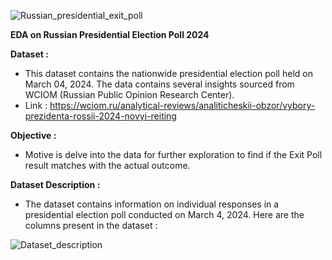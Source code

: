 ![Russian_presidential_exit_poll](https://github.com/user-attachments/assets/7ec28626-ff50-4688-bf93-6759f16111d4)

**EDA on Russian Presidential Election Poll 2024**

**Dataset :**

- This dataset contains the nationwide presidential election poll held on March 04, 2024. The data contains several insights sourced from WCIOM (Russian Public Opinion Research Center).
- Link : https://wciom.ru/analytical-reviews/analiticheskii-obzor/vybory-prezidenta-rossii-2024-novyi-reiting

**Objective :**

- Motive is delve into the data for further exploration to find if the Exit Poll result matches with the actual outcome.

**Dataset Description :**

- The dataset contains information on individual responses in a presidential election poll conducted on March 4, 2024. Here are the columns present in the dataset :

![Dataset_description](https://github.com/user-attachments/assets/d78e0e29-cf39-4d6d-be55-76b5cbcf2109)

